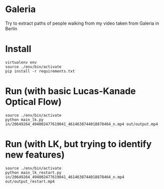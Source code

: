 # Galeria

Try to extract paths of people walking from my video taken from Galeria
in Berlin

# Install

    virtualenv env
    source ./env/bin/activate
    pip install -r requirements.txt

# Run (with basic Lucas-Kanade Optical Flow)

    source ./env/bin/activate
    python main_lk.py in/20649264_494002477619041_4614638744018878464_n.mp4 out/output.mp4

# Run (with LK, but trying to identify new features)

    source ./env/bin/activate
    python main_lk_restart.py in/20649264_494002477619041_4614638744018878464_n.mp4 out/output_restart.mp4

